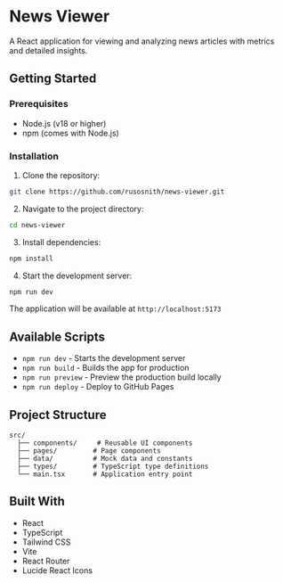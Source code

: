 # News Viewer

A React application for viewing and analyzing news articles with metrics and detailed insights.

## Getting Started

### Prerequisites

- Node.js (v18 or higher)
- npm (comes with Node.js)

### Installation

1. Clone the repository:
```bash
git clone https://github.com/rusosnith/news-viewer.git
```

2. Navigate to the project directory:
```bash
cd news-viewer
```

3. Install dependencies:
```bash
npm install
```

4. Start the development server:
```bash
npm run dev
```

The application will be available at `http://localhost:5173`

## Available Scripts

- `npm run dev` - Starts the development server
- `npm run build` - Builds the app for production
- `npm run preview` - Preview the production build locally
- `npm run deploy` - Deploy to GitHub Pages

## Project Structure

```
src/
  ├── components/     # Reusable UI components
  ├── pages/         # Page components
  ├── data/          # Mock data and constants
  ├── types/         # TypeScript type definitions
  └── main.tsx       # Application entry point
```

## Built With

- React
- TypeScript
- Tailwind CSS
- Vite
- React Router
- Lucide React Icons